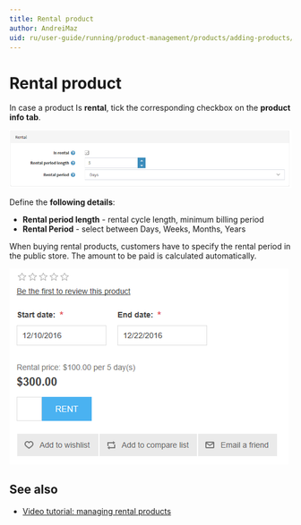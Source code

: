 ```yaml
---
title: Rental product
author: AndreiMaz
uid: ru/user-guide/running/product-management/products/adding-products/rental-products
---
```

# Rental product

In case a product Is **rental**, tick the corresponding checkbox on the **product info tab**.

![rental](_static/rental-products/rental.png)

Define the **following details**:

- **Rental period length** - rental cycle length, minimum billing period
- **Rental Period** - select between Days, Weeks, Months, Years

When buying rental products, customers have to specify the rental period in the public store. The amount to be paid is calculated automatically.

![rental](_static/rental-products/rental1.png)

## See also

- [Video tutorial: managing rental products](https://www.youtube.com/watch?v=tOaC6hOILZY&list=PLnL_aDfmRHwsbhj621A-RFb1KnzeFxYz4&index=24)
